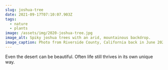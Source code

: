 ```yaml
---
slug: joshua-tree
date: 2021-09-17T07:10:07.903Z
tags:
  - nature
  - plants
image: /assets/img/2020-joshua-tree.jpg
image_alt: Spiky joshua trees with an arid, mountainous backdrop.
image_caption: Photo from Riverside County, California back in June 2020
---
```

Even the desert can be beautiful. Often life still thrives in its own unique way.
